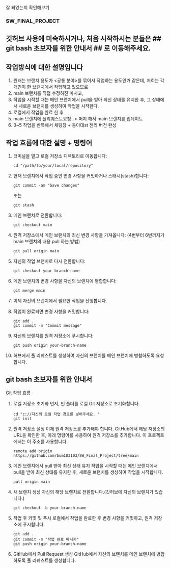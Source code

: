 잘 되었는지 확인해보기

### SW_FINAL_PROJECT

## 깃허브 사용에 미숙하시거나, 처음 시작하시는 분들은 ## git bash 초보자를 위한 안내서 ## 로 이동해주세요.

## 작업방식에 대한 설명입니다
1. 원래는 브랜치 용도가 <공통 분야>를 묶어서 작업하는 용도인거 같은데, 저희는 각 개인이 한 브랜치에서 작업하고 있으므로
2. main 브랜치를 직접 수정하진 마시고,
3. 작업을 시작할 때는 메인 브랜치에서 pull을 받아 최신 상태를 유지한 후, 그 상태에서 새로운 브랜치를 생성하여 작업을 시작한다.
4. 로컬에서 작업을 완료 한 후 
5. main 브랜치에 풀리퀘스트요청 -> 머지 해서 main 브랜치를 업데이트 
6. 3~5 작업을 반복해서 채팅창 + 동아대st 젠리 버전 완성

## 작업 흐름에 대한 설명 + 명령어

1. 터미널을 열고 로컬 저장소 디렉토리로 이동합니다:
   ```
   cd "/path/to/your/local/repository"
   ```

2. 현재 브랜치에서 작업 중인 변경 사항을 커밋하거나 스태시(stash)합니다:
   ```
   git commit -am "Save changes" 
   ```
   또는
   ```
   git stash
   ```

3. 메인 브랜치로 전환합니다:
   ```
   git checkout main
   ```

4. 원격 저장소에서 메인 브랜치의 최신 변경 사항을 가져옵니다: (4번부터 6번까지가 main 브랜치의 내용 pull 하는 방법)
   ```
   git pull origin main
   ```

5. 자신의 작업 브랜치로 다시 전환합니다:
   ```
   git checkout your-branch-name
   ```

6. 메인 브랜치의 변경 사항을 자신의 브랜치에 병합합니다:
   ```
   git merge main
   ```

7. 이제 자신의 브랜치에서 필요한 작업을 진행합니다.

8. 작업이 완료되면 변경 사항을 커밋합니다:
   ```
   git add .
   git commit -m "Commit message"
   ```

9. 자신의 브랜치를 원격 저장소에 푸시합니다:
   ```
   git push origin your-branch-name
   ```
   
10. 허브에서 풀 리퀘스트를 생성하여 자신의 브랜치를 메인 브랜치에 병합하도록 요청합니다.


## git bash 초보자를 위한 안내서 ##

Git 작업 흐름
1. 로컬 저장소 초기화
먼저, 빈 폴더를 로컬 Git 저장소로 초기화합니다.
      ```
      cd "c://자신의 로컬 작업 경로를 넣어주세요. "
      git init
      ```
      
2. 원격 저장소 설정
이제 원격 저장소를 추가해야 합니다. GitHub에서 해당 저장소의 URL을 확인한 후, 아래 명령어를 사용하여 원격 저장소를 추가합니다. 이 프로젝트에서는 이 주소를 사용합니다.
      ```
      remote add origin https://github.com/bum103103/SW_Final_Project/tree/main
      ```
      
3. 메인 브랜치에서 pull 받아 최신 상태 유지
작업을 시작할 때는 메인 브랜치에서 pull을 받아 최신 상태를 유지한 후, 새로운 브랜치를 생성하여 작업을 시작합니다.
      ```
      pull origin main
      ```

4. 새 브랜치 생성
자신의 해당 브랜치로 전환합니다.(깃허브에 자신의 브랜치가 있습니다.)
      ```
      git checkout -b your-branch-name
      ```
      
5. 작업 후 커밋 및 푸시
로컬에서 작업을 완료한 후 변경 사항을 커밋하고, 원격 저장소에 푸시합니다.
      ```
      git add .
      git commit -m "작업 완료 메시지"
      git push origin your-branch-name
      ```
      
6. GitHub에서 Pull Request 생성
GitHub에서 자신의 브랜치를 메인 브랜치에 병합하도록 풀 리퀘스트를 생성합니다.



